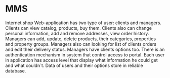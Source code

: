 # MMS
Internet shop
Web-application has two type of user: clients and managers.
Clients can view catalog, products, buy them. Clients also can change personal information, add and remove addresses, view order history.
Managers can add, update, delete products, their categories, properties and property groups. Managers also can looking for list of clients orders and edit their delivery status. Managers have clients options too.
There is an authentication mechanism in system that control access to portal. Each user in application has access level that display what information he could get and what couldn`t.
Data of users and their options store in reliable database.
